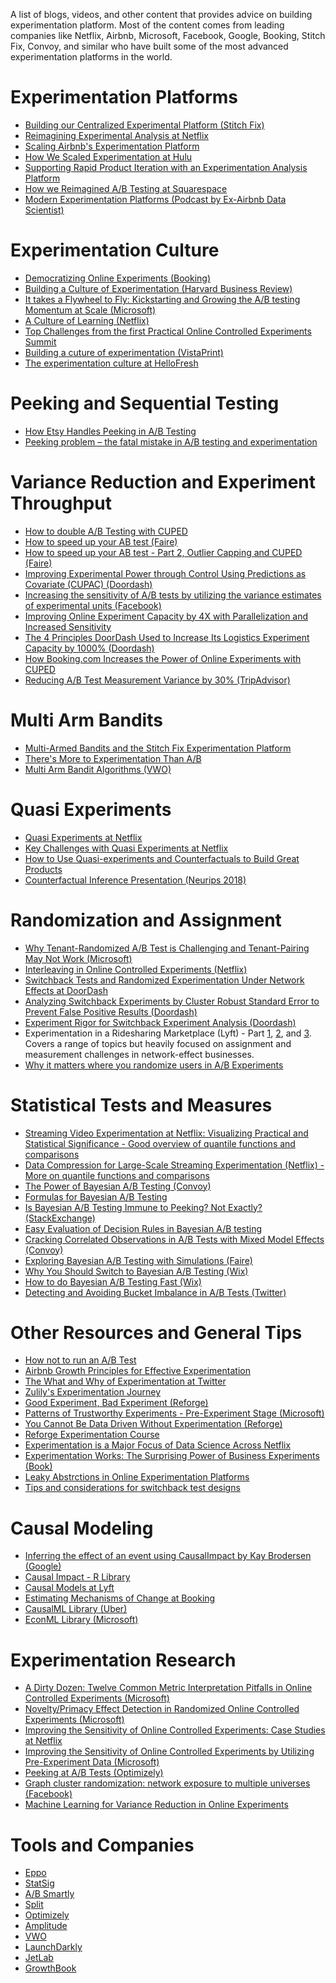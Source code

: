 A list of blogs, videos, and other content that provides advice on building experimentation platform. Most of the content comes from leading companies like Netflix, Airbnb, Microsoft, Facebook, Google, Booking, Stitch Fix, Convoy, and similar who have built some of the most advanced experimentation platforms in the world.

# Experimentation Platforms
* [Building our Centralized Experimental Platform (Stitch Fix)](https://multithreaded.stitchfix.com/blog/2019/07/30/building-centralized-experimental-platform/)
* [Reimagining Experimental Analysis at Netflix](https://netflixtechblog.com/reimagining-experimentation-analysis-at-netflix-71356393af21)
* [Scaling Airbnb's Experimentation Platform](https://medium.com/airbnb-engineering/https-medium-com-jonathan-parks-scaling-erf-23fd17c91166)
* [How We Scaled Experimentation at Hulu](https://medium.com/disney-streaming/how-we-scaled-experimentation-at-hulu-82d62a4779be)
* [Supporting Rapid Product Iteration with an Experimentation Analysis Platform](https://doordash.engineering/2020/09/09/experimentation-analysis-platform-mvp/)
* [How we Reimagined A/B Testing at Squarespace](https://engineering.squarespace.com/blog/2021/how-we-reimagined-ab-testing-at-squarespace)
* [Modern Experimentation Platforms (Podcast by Ex-Airbnb Data Scientist)](https://thedataexchange.media/modern-experimentation-platforms/)

# Experimentation Culture
* [Democratizing Online Experiments (Booking)](https://www.mindtheproduct.com/democratising-online-controlled-experiments-at-booking-com-by-lukas-vermeer/ "Democratizing Online Experiments")
* [Building a Culture of Experimentation (Harvard Business Review)](https://hbr.org/2020/03/building-a-culture-of-experimentation)
* [It takes a Flywheel to Fly: Kickstarting and Growing the A/B testing Momentum at Scale (Microsoft)](https://ieeexplore.ieee.org/document/9582567)
* [A Culture of Learning (Netflix)](https://netflixtechblog.com/netflix-a-culture-of-learning-394bc7d0f94c)
* [Top Challenges from the first Practical Online Controlled Experiments Summit](https://exp-platform.com/Documents/2019-FirstPracticalOnlineControlledExperimentsSummit_SIGKDDExplorations.pdf)
* [Building a cuture of experimentation (VistaPrint)](https://vista.io/blog/building-a-culture-of-experimentation)
* [The experimentation culture at HelloFresh](https://engineering.hellofresh.com/the-experimentation-culture-at-hellofresh-353628deee57)

# Peeking and Sequential Testing
* [How Etsy Handles Peeking in A/B Testing](https://codeascraft.com/2018/10/03/how-etsy-handles-peeking-in-a-b-testing/)
* [Peeking problem – the fatal mistake in A/B testing and experimentation](https://gopractice.io/blog/peeking-problem/)

# Variance Reduction and Experiment Throughput
* [How to double A/B Testing with CUPED](https://towardsdatascience.com/how-to-double-a-b-testing-speed-with-cuped-f80460825a90)
* [How to speed up your AB test (Faire)](https://craft.faire.com/how-to-speed-up-your-ab-test-d81cf8b4ae4b)
* [How to speed up your AB test - Part 2, Outlier Capping and CUPED (Faire)](https://craft.faire.com/how-to-speed-up-your-a-b-test-outlier-capping-and-cuped-8c9df21c76b)
* [Improving Experimental Power through Control Using Predictions as Covariate (CUPAC) (Doordash)](https://doordash.engineering/2020/06/08/improving-experimental-power-through-control-using-predictions-as-covariate-cupac/)
* [Increasing the sensitivity of A/B tests by utilizing the variance estimates of experimental units (Facebook)](https://research.facebook.com/blog/2020/10/increasing-the-sensitivity-of-a-b-tests-by-utilizing-the-variance-estimates-of-experimental-units/)
* [Improving Online Experiment Capacity by 4X with Parallelization and Increased Sensitivity](https://doordash.engineering/2020/10/07/improving-experiment-capacity-by-4x/)
* [The 4 Principles DoorDash Used to Increase Its Logistics Experiment Capacity by 1000% (Doordash)](https://doordash.engineering/2021/09/21/the-4-principles-doordash-used-to-increase-its-logistics-experiment-capacity-by-1000/)
* [How Booking.com Increases the Power of Online Experiments with CUPED](https://booking.ai/how-booking-com-increases-the-power-of-online-experiments-with-cuped-995d186fff1d)
* [Reducing A/B Test Measurement Variance by 30% (TripAdvisor)](https://www.tripadvisor.com/engineering/reducing-a-b-test-measurement-variance-by-30/)

# Multi Arm Bandits
* [Multi-Armed Bandits and the Stitch Fix Experimentation Platform](https://multithreaded.stitchfix.com/blog/2020/08/05/bandits/)
* [There's More to Experimentation Than A/B](https://booking.ai/theres-more-to-experimentation-than-a-b-223fba846876)
* [Multi Arm Bandit Algorithms (VWO)](https://vwo.com/blog/multi-armed-bandit-algorithm/)

# Quasi Experiments
* [Quasi Experiments at Netflix](https://netflixtechblog.com/quasi-experimentation-at-netflix-566b57d2e362)
* [Key Challenges with Quasi Experiments at Netflix](https://netflixtechblog.com/key-challenges-with-quasi-experiments-at-netflix-89b4f234b852)
* [How to Use Quasi-experiments and Counterfactuals to Build Great Products](https://medium.com/data-shopify/how-to-use-quasi-experiments-and-counterfactuals-to-build-great-products-487193794da)
* [Counterfactual Inference Presentation (Neurips 2018)](https://www.youtube.com/watch?v=yKs6msnw9m8)

# Randomization and Assignment
* [Why Tenant-Randomized A/B Test is Challenging and Tenant-Pairing May Not Work (Microsoft)](https://www.microsoft.com/en-us/research/group/experimentation-platform-exp/articles/why-tenant-randomized-a-b-test-is-challenging-and-tenant-pairing-may-not-work/)
* [Interleaving in Online Controlled Experiments (Netflix)](https://netflixtechblog.com/interleaving-in-online-experiments-at-netflix-a04ee392ec55 "Interleaving in online controlled experiments")
* [Switchback Tests and Randomized Experimentation Under Network Effects at DoorDash](https://medium.com/@DoorDash/switchback-tests-and-randomized-experimentation-under-network-effects-at-doordash-f1d938ab7c2a)
* [Analyzing Switchback Experiments by Cluster Robust Standard Error to Prevent False Positive Results (Doordash)](https://doordash.engineering/2019/09/11/cluster-robust-standard-error-in-switchback-experiments/)
* [Experiment Rigor for Switchback Experiment Analysis (Doordash)](https://doordash.engineering/2019/02/20/experiment-rigor-for-switchback-experiment-analysis/)
* Experimentation in a Ridesharing Marketplace (Lyft) - Part [1](https://eng.lyft.com/experimentation-in-a-ridesharing-marketplace-b39db027a66e#.djox1933t), [2](https://eng.lyft.com/https-medium-com-adamgreenhall-simulating-a-ridesharing-marketplace-36007a8a31f2#.g9b34i3gm), and [3](https://eng.lyft.com/experimentation-in-a-ridesharing-marketplace-f75a9c4fcf01). Covers a range of topics but heavily focused on assignment and measurement challenges in network-effect businesses.
* [Why it matters where you randomize users in A/B Experiments](https://medium.com/@foundinblank/why-it-matters-where-you-randomize-users-in-a-b-experiments-5570c7585944)

# Statistical Tests and Measures
* [Streaming Video Experimentation at Netflix:
Visualizing Practical and Statistical Significance - Good overview of quantile functions and comparisons](https://netflixtechblog.com/streaming-video-experimentation-at-netflix-visualizing-practical-and-statistical-significance-7117420f4e9a)
* [Data Compression for Large-Scale Streaming Experimentation (Netflix) - More on quantile functions and comparisons](https://netflixtechblog.com/data-compression-for-large-scale-streaming-experimentation-c20bfab8b9ce)
* [The Power of Bayesian A/B Testing (Convoy)](https://medium.com/convoy-tech/the-power-of-bayesian-a-b-testing-f859d2219d5)
* [Formulas for Bayesian A/B Testing](https://www.evanmiller.org/bayesian-ab-testing.html)
* [Is Bayesian A/B Testing Immune to Peeking? Not Exactly? (StackExchange)](http://varianceexplained.org/r/bayesian-ab-testing/)
* [Easy Evaluation of Decision Rules in Bayesian A/B testing](https://www.chrisstucchio.com/blog/2014/bayesian_ab_decision_rule.html)
* [Cracking Correlated Observations in A/B Tests with Mixed Model Effects (Convoy)](https://medium.com/convoy-tech/cracking-correlated-observations-in-a-b-tests-with-mixed-effect-models-80a63027444e)
* [Exploring Bayesian A/B Testing with Simulations (Faire)](https://towardsdatascience.com/exploring-bayesian-a-b-testing-with-simulations-7500b4fc55bc)
* [Why You Should Switch to Bayesian A/B Testing (Wix)](https://towardsdatascience.com/why-you-should-switch-to-bayesian-a-b-testing-364557e0af1a)
* [How to do Bayesian A/B Testing Fast (Wix)](https://towardsdatascience.com/how-to-do-bayesian-a-b-testing-fast-41ee00d55be8)
* [Detecting and Avoiding Bucket Imbalance in A/B Tests (Twitter)](https://blog.twitter.com/engineering/en_us/a/2015/detecting-and-avoiding-bucket-imbalance-in-ab-tests)

# Other Resources and General Tips
* [How not to run an A/B Test](https://www.evanmiller.org/how-not-to-run-an-ab-test.html)
* [Airbnb Growth Principles for Effective Experimentation](https://www.reforge.com/brief/airbnb-growth-principles-for-effective-experimentation#ZZEOdWOo5fT-HrPq-IEY7Q)
* [The What and Why of Experimentation at Twitter](https://blog.twitter.com/engineering/en_us/a/2015/the-what-and-why-of-product-experimentation-at-twitter-0)
* [Zulily's Experimentation Journey](https://youtu.be/RicT4e17qDs)
* [Good Experiment, Bad Experiment (Reforge)](https://www.reforge.com/blog/good-experiment-bad-experiment)
* [Patterns of Trustworthy Experiments - Pre-Experiment Stage (Microsoft)](https://www.microsoft.com/en-us/research/group/experimentation-platform-exp/articles/patterns-of-trustworthy-experimentation-pre-experiment-stage/)
* [You Cannot Be Data Driven Without Experimentation (Reforge)](https://www.reforge.com/blog/you-cannot-be-data-driven-without-experimentation)
* [Reforge Experimentation Course](https://www.reforge.com/experimentation-testing)
* [Experimentation is a Major Focus of Data Science Across Netflix](https://netflixtechblog.com/experimentation-is-a-major-focus-of-data-science-across-netflix-f67923f8e985)
* [Experimentation Works: The Surprising Power of Business Experiments (Book)](https://www.amazon.com/dp/163369710X?psc=1&smid=ATVPDKIKX0DER&ref_=chk_typ_imgToDp)
* [Leaky Abstrctions in Online Experimentation Platforms](https://booking.ai/leaky-abstractions-in-online-experimentation-platforms-ae4cf05013f9)
* [Tips and considerations for switchback test designs](https://medium.com/bolt-labs/tips-and-considerations-for-switchback-test-designs-d1bd7c493024)

# Causal Modeling
* [Inferring the effect of an event using CausalImpact by Kay Brodersen (Google)](https://www.youtube.com/watch?v=GTgZfCltMm8)
* [Causal Impact - R Library](https://google.github.io/CausalImpact/CausalImpact.html)
* [Causal Models at Lyft](https://twimlai.com/causal-models-in-practice-at-lyft-with-sean-taylor/)
* [Estimating Mechanisms of Change at Booking](https://booking.ai/understanding-mechanisms-of-change-in-online-experiments-at-booking-com-629201ec74ee)
* [CausalML Library (Uber)](https://github.com/uber/causalml)
* [EconML Library (Microsoft)](https://github.com/microsoft/EconML)

# Experimentation Research
* [A Dirty Dozen: Twelve Common Metric Interpretation Pitfalls in
Online Controlled Experiments (Microsoft)](
https://exp-platform.com/Documents/2017-08%20KDDMetricInterpretationPitfalls.pdf)
* [Novelty/Primacy Effect Detection in Randomized Online Controlled Experiments
 (Microsoft)](https://ww2.amstat.org/meetings/jsm/2018/onlineprogram/AbstractDetails.cfm?abstractid=330383)
* [Improving the Sensitivity of Online Controlled
Experiments: Case Studies at Netflix](https://www.kdd.org/kdd2016/papers/files/adp0945-xieA.pdf)
* [Improving the Sensitivity of Online Controlled Experiments
by Utilizing Pre-Experiment Data (Microsoft)](https://exp-platform.com/Documents/2013-02-CUPED-ImprovingSensitivityOfControlledExperiments.pdf)
* [Peeking at A/B Tests (Optimizely)](http://library.usc.edu.ph/ACM/KKD%202017/pdfs/p1517.pdf)
* [Graph cluster randomization: network exposure to multiple universes (Facebook)](https://arxiv.org/abs/1305.6979)
* [Machine Learning for Variance Reduction in Online Experiments](https://arxiv.org/pdf/2106.07263.pdf)

# Tools and Companies
* [Eppo](https://www.geteppo.com/)
* [StatSig](https://www.statsig.com/)
* [A/B Smartly](https://absmartly.com/)
* [Split](https://www.split.io/)
* [Optimizely](https://www.optimizely.com/)
* [Amplitude](https://amplitude.com/)
* [VWO](https://vwo.com/)
* [LaunchDarkly](https://launchdarkly.com/features/experimentation/)
* [JetLab](https://tryjetlab.com/)
* [GrowthBook](https://www.growthbook.io/)
